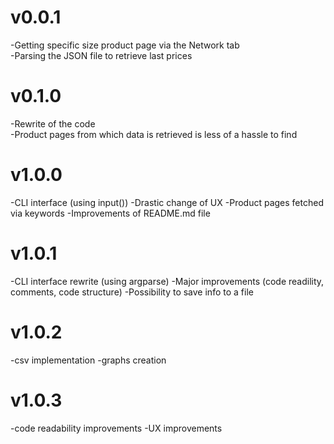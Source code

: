 # v0.0.1

-Getting specific size product page via the Network tab  
-Parsing the JSON file to retrieve last prices  

# v0.1.0

-Rewrite of the code  
-Product pages from which data is retrieved is less of a hassle to find  

# v1.0.0

-CLI interface (using input())
-Drastic change of UX
-Product pages fetched via keywords
-Improvements of README.md file

# v1.0.1

-CLI interface rewrite (using argparse)
-Major improvements (code readility, comments, code structure)
-Possibility to save info to a file

# v1.0.2

-csv implementation
-graphs creation

# v1.0.3

-code readability improvements
-UX improvements